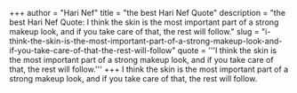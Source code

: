 +++
author = "Hari Nef"
title = "the best Hari Nef Quote"
description = "the best Hari Nef Quote: I think the skin is the most important part of a strong makeup look, and if you take care of that, the rest will follow."
slug = "i-think-the-skin-is-the-most-important-part-of-a-strong-makeup-look-and-if-you-take-care-of-that-the-rest-will-follow"
quote = '''I think the skin is the most important part of a strong makeup look, and if you take care of that, the rest will follow.'''
+++
I think the skin is the most important part of a strong makeup look, and if you take care of that, the rest will follow.
